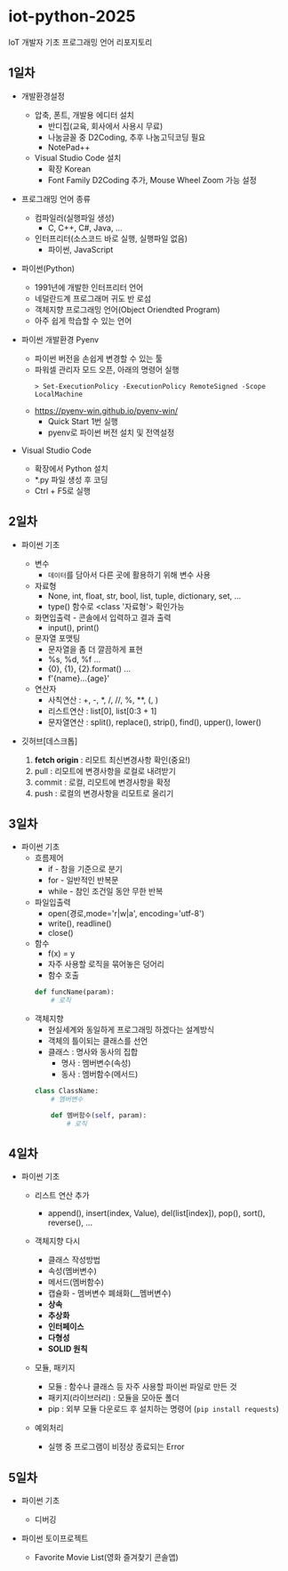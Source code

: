 # iot-python-2025
IoT 개발자 기초 프로그래밍 언어 리포지토리

## 1일차
- 개발환경설정
    - 압축, 폰트, 개발용 에디터 설치
        - 반디집(교육, 회사에서 사용시 무료)
        - 나눔글꼴 중 D2Coding, 추후 나눔고딕코딩 필요
        - NotePad++
    - Visual Studio Code 설치
        - 확장 Korean
        - Font Family D2Coding 추가, Mouse Wheel Zoom 가능 설정

- 프로그래밍 언어 종류
    - 컴파일러(실행파일 생성)
        - C, C++, C#, Java, ...
    - 인터프리터(소스코드 바로 실행, 실행파일 없음)
        - 파이썬, JavaScript

- 파이썬(Python)
    - 1991년에 개발한 인터프리터 언어
    - 네덜란드계 프로그래머 귀도 반 로섬
    - 객체지향 프로그래밍 언어(Object Oriendted Program)
    - 아주 쉽게 학습할 수 있는 언어
    
- 파이썬 개발환경 Pyenv
    - 파이썬 버전을 손쉽게 변경할 수 있는 툴
    - 파워셀 관리자 모드 오픈, 아래의 명령어 실행
        ```shell
        > Set-ExecutionPolicy -ExecutionPolicy RemoteSigned -Scope LocalMachine
        ```
    - https://pyenv-win.github.io/pyenv-win/
        - Quick Start 1번 실행
        - pyenv로 파이썬 버전 설치 및 전역설정

- Visual Studio Code
    - 확장에서 Python 설치
    - *.py 파일 생성 후 코딩
    - Ctrl + F5로 실행


## 2일차
- 파이썬 기초
    - 변수
        - `데이터`를 담아서 다른 곳에 활용하기 위해 변수 사용
    - 자료형
        - None, int, float, str, bool, list, tuple, dictionary, set, ...
        - type() 함수로 <class '자료형'> 확인가능
    - 화면입출력 - 콘솔에서 입력하고 결과 출력
        - input(), print()
    - 문자열 포맷팅
        - 문자열을 좀 더 깔끔하게 표현
        - %s, %d, %f ...
        - {0}, {1}, {2}.format() ...
        - f'{name}...{age}'
    - 연산자
        - 사칙연산 : +, -, *, /, //, %, **, (, )
        - 리스트연산 : list[0], list[0:3 + 1]
        - 문자열연산 : split(), replace(), strip(), find(), upper(), lower() 
   
- 깃허브[데스크톱]
    1. **fetch origin** : 리모트 최신변경사항 확인(중요!)
    2. pull : 리모트에 변경사항을 로컬로 내려받기
    3. commit : 로컬, 리모트에 변경사항을 확정
    4. push : 로컬의 변경사항을 리모트로 올리기

## 3일차
- 파이썬 기초
    - 흐름제어
        - if - 참을 기준으로 분기
        - for - 일반적인 반복문
        - while - 참인 조건일 동안 무한 반복
    - 파일입출력
        - open(경로,mode='r|w|a', encoding='utf-8')
        - write(), readline()
        - close()
    - 함수
        - f(x) = y
        - 자주 사용할 로직을 묶어놓은 덩어리
        - 함수 호출
        ```python
        def funcName(param):
            # 로직
        ```
    - 객체지향
        - 현실세계와 동일하게 프로그래밍 하겠다는 설계방식
        - 객체의 틀이되는 클래스를 선언
        - 클래스 : 명사와 동사의 집합
            - 명사 : 멤버변수(속성)
            - 동사 : 멤버함수(메서드)
        ```python
        class ClassName:
            # 멤버변수

            def 멤버함수(self, param):
                # 로직
        ```
        
## 4일차
- 파이썬 기초
    - 리스트 연산 추가
        - append(), insert(index, Value), del(list[index]), pop(), sort(), reverse(), ...
    - 객체지향 다시
        - 클래스 작성방법
        - 속성(멤버변수)
        - 메서드(멤버함수)
        - 캡슐화 - 멤버변수 폐쇄화(__멤버변수)
        - **상속**
        - **추상화**
        - **인터페이스**
        - **다형성**
        - **SOLID 원칙**

    - 모듈, 패키지
        - 모듈 : 함수나 클래스 등 자주 사용할 파이썬 파일로 만든 것
        - 패키지(라이브러리) : 모듈을 모아둔 폴더
        - pip : 외부 모듈 다운로드 후 설치하는 명령어 (```pip install requests```)

    - 예외처리
        - 실행 중 프로그램이 비정상 종료되는 Error

## 5일차
- 파이썬 기초
    - 디버깅

- 파이썬 토이프로젝트
    - Favorite Movie List(영화 즐겨찾기 콘솔앱)
